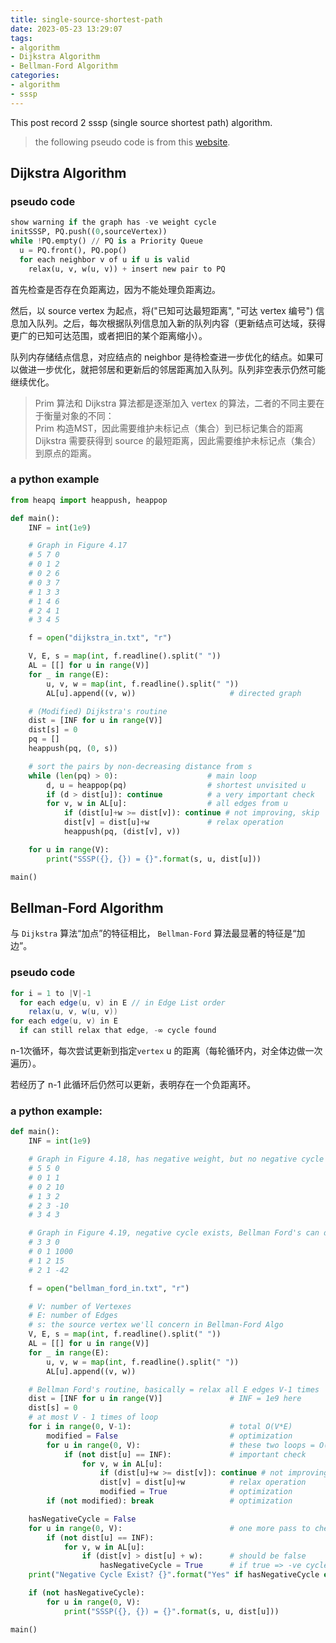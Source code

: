 ```yaml
---
title: single-source-shortest-path
date: 2023-05-23 13:29:07
tags:
- algorithm
- Dijkstra Algorithm
- Bellman-Ford Algorithm
categories:
- algorithm
- sssp
---
```


This post record 2 sssp (single source shortest path) algorithm.

> the following pseudo code is from this [website](https://visualgo.net/zh/sssp).

## Dijkstra Algorithm

### pseudo code

```python pseudo
show warning if the graph has -ve weight cycle
initSSSP, PQ.push((0,sourceVertex))
while !PQ.empty() // PQ is a Priority Queue
  u = PQ.front(), PQ.pop()
  for each neighbor v of u if u is valid
    relax(u, v, w(u, v)) + insert new pair to PQ
```

首先检查是否存在负距离边，因为不能处理负距离边。

然后，以 source vertex 为起点，将("已知可达最短距离", "可达 vertex 编号") 信息加入队列。之后，每次根据队列信息加入新的队列内容（更新结点可达域，获得更广的已知可达范围，或者把旧的某个距离缩小）。

队列内存储结点信息，对应结点的 neighbor 是待检查进一步优化的结点。如果可以做进一步优化，就把邻居和更新后的邻居距离加入队列。队列非空表示仍然可能继续优化。

> Prim 算法和 Dijkstra 算法都是逐渐加入 vertex 的算法，二者的不同主要在于衡量对象的不同：  
> Prim 构造MST，因此需要维护未标记点（集合）到已标记集合的距离  
> Dijkstra 需要获得到 source 的最短距离，因此需要维护未标记点（集合）到原点的距离。

### a python example                     

```Python
from heapq import heappush, heappop

def main():
    INF = int(1e9)

    # Graph in Figure 4.17
    # 5 7 0
    # 0 1 2
    # 0 2 6
    # 0 3 7
    # 1 3 3
    # 1 4 6
    # 2 4 1
    # 3 4 5

    f = open("dijkstra_in.txt", "r")

    V, E, s = map(int, f.readline().split(" "))
    AL = [[] for u in range(V)]
    for _ in range(E):
        u, v, w = map(int, f.readline().split(" "))
        AL[u].append((v, w))                     # directed graph

    # (Modified) Dijkstra's routine
    dist = [INF for u in range(V)]
    dist[s] = 0
    pq = []
    heappush(pq, (0, s))

    # sort the pairs by non-decreasing distance from s
    while (len(pq) > 0):                    # main loop
        d, u = heappop(pq)                  # shortest unvisited u
        if (d > dist[u]): continue          # a very important check
        for v, w in AL[u]:                  # all edges from u
            if (dist[u]+w >= dist[v]): continue # not improving, skip
            dist[v] = dist[u]+w             # relax operation
            heappush(pq, (dist[v], v))  

    for u in range(V):
        print("SSSP({}, {}) = {}".format(s, u, dist[u]))

main()
```
## Bellman-Ford Algorithm

与 `Dijkstra` 算法“加点”的特征相比， `Bellman-Ford` 算法最显著的特征是“加边”。

### pseudo code
```java pseudo
for i = 1 to |V|-1
  for each edge(u, v) in E // in Edge List order
    relax(u, v, w(u, v))
for each edge(u, v) in E
  if can still relax that edge, -∞ cycle found
```

n-1次循环，每次尝试更新到指定`vertex` u 的距离（每轮循环内，对全体边做一次遍历）。

若经历了 n-1 此循环后仍然可以更新，表明存在一个负距离环。

### a python example: 

```python
def main():
    INF = int(1e9)

    # Graph in Figure 4.18, has negative weight, but no negative cycle
    # 5 5 0
    # 0 1 1
    # 0 2 10
    # 1 3 2
    # 2 3 -10
    # 3 4 3

    # Graph in Figure 4.19, negative cycle exists, Bellman Ford's can detect this
    # 3 3 0
    # 0 1 1000
    # 1 2 15
    # 2 1 -42

    f = open("bellman_ford_in.txt", "r")

    # V: number of Vertexes
    # E: number of Edges
    # s: the source vertex we'll concern in Bellman-Ford Algo
    V, E, s = map(int, f.readline().split(" "))
    AL = [[] for u in range(V)]
    for _ in range(E):
        u, v, w = map(int, f.readline().split(" "))
        AL[u].append((v, w))

    # Bellman Ford's routine, basically = relax all E edges V-1 times
    dist = [INF for u in range(V)]               # INF = 1e9 here
    dist[s] = 0
    # at most V - 1 times of loop
    for i in range(0, V-1):                      # total O(V*E)
        modified = False                         # optimization
        for u in range(0, V):                    # these two loops = O(E)
            if (not dist[u] == INF):             # important check
                for v, w in AL[u]:
                    if (dist[u]+w >= dist[v]): continue # not improving, skip
                    dist[v] = dist[u]+w          # relax operation
                    modified = True              # optimization
        if (not modified): break                 # optimization

    hasNegativeCycle = False
    for u in range(0, V):                        # one more pass to check
        if (not dist[u] == INF):
            for v, w in AL[u]:
                if (dist[v] > dist[u] + w):      # should be false
                    hasNegativeCycle = True      # if true => -ve cycle
    print("Negative Cycle Exist? {}".format("Yes" if hasNegativeCycle else "No"))

    if (not hasNegativeCycle):
        for u in range(0, V):
            print("SSSP({}, {}) = {}".format(s, u, dist[u]))

main()
```